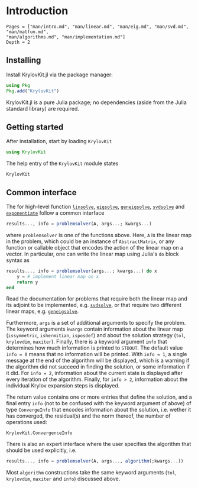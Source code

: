 # Introduction

```@contents
Pages = ["man/intro.md", "man/linear.md", "man/eig.md", "man/svd.md", "man/matfun.md",
"man/algorithms.md", "man/implementation.md"]
Depth = 2
```

## Installing

Install KrylovKit.jl via the package manager:
```julia
using Pkg
Pkg.add("KrylovKit")
```

KrylovKit.jl is a pure Julia package; no dependencies (aside from the Julia standard
library) are required.

## Getting started

After installation, start by loading `KrylovKit`

```julia
using KrylovKit
```
The help entry of the `KrylovKit` module states
```@docs
KrylovKit
```

## Common interface

The for high-level function [`linsolve`](@ref), [`eigsolve`](@ref), [`geneigsolve`](@ref),
[`svdsolve`](@ref) and [`exponentiate`](@ref) follow a common interface
```julia
results..., info = problemsolver(A, args...; kwargs...)
```
where `problemsolver` is one of the functions above. Here, `A` is the linear map in the
problem, which could be an instance of `AbstractMatrix`, or any function or callable object
that encodes the action of the linear map on a vector. In particular, one can write the
linear map using Julia's `do` block syntax as
```julia
results..., info = problemsolver(args...; kwargs...) do x
    y = # implement linear map on x
    return y
end
```
Read the documentation for problems that require both the linear map and its adjoint to be
implemented, e.g. [`svdsolve`](@ref), or that require two different linear maps, e.g.
[`geneigsolve`](@ref).

Furthermore, `args` is a set of additional arguments to specify the problem. The keyword
arguments `kwargs` contain information about the linear map (`issymmetric`, `ishermitian`,
`isposdef`) and about the solution strategy (`tol`, `krylovdim`, `maxiter`). Finally, there
is a keyword argument `info` that determines how much information is printed to `STDOUT`.
The default value `info = 0` means that no information will be printed. With `info = 1`, a
single message at the end of the algorithm will be displayed, which is a warning if the
algorithm did not succeed in finding the solution, or some information if it did. For
`info = 2`, information about the current state is displayed after every iteration of the
algorithm. Finally, for `info > 2`, information about the individual Krylov expansion steps
is displayed.

The return value contains one or more entries that define the solution, and a final
entry `info` (not to be confused with the keyword argument of above) of type `ConvergeInfo`
that encodes information about the solution, i.e. wether it has converged, the residual(s)
and the norm thereof, the number of operations used:
```@docs
KrylovKit.ConvergenceInfo
```

There is also an expert interface where the user specifies the algorithm that should be used
explicitly, i.e.
```julia
results..., info = problemsolver(A, args..., algorithm(;kwargs...))
```
Most `algorithm` constructions take the same keyword arguments (`tol`, `krylovdim`,
`maxiter` and `info`) discussed above.
